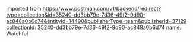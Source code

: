 imported from https://www.postman.com/v1/backend/redirect?type=collection&id=35240-dd3bb79e-7d36-49f2-9d90-ac848a0b6d74&entityId=14490&publisherType=team&publisherId=37129
collectionId: 35240-dd3bb79e-7d36-49f2-9d90-ac848a0b6d74
name: Watchful